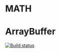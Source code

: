 # MATH

# ArrayBuffer

[![Build status](https://ci.appveyor.com/api/projects/status/mgwlgnb84a8w3sms?svg=true)](https://ci.appveyor.com/project/bugagi67/arraybuffer)
